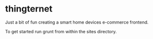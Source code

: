 # thingternet
Just a bit of fun creating a smart home devices e-commerce frontend.

To get started run grunt from within the sites directory.
